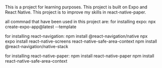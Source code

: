 This is a project for learning purposes.
This project is built on Expo and React Native.
This project is to improve my skills in react-native-paper.





all commnad that have been used in this project are:
for installing expo:
    npx create-expo-app@latest --template

for installing react-navigation:
    npm install @react-navigation/native
    npx expo install react-native-screens react-native-safe-area-context
    npm install @react-navigation/native-stack

for installing react-native-paper:
    npm install react-native-paper
    npm install react-native-safe-area-context